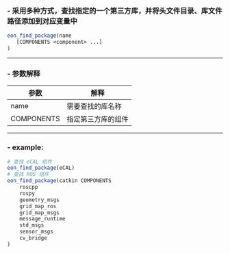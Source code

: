 ### - 采用多种方式，查找指定的一个第三方库，并将头文件目录、库文件路径添加到对应变量中
```cmake
eon_find_package(name
   [COMPONENTS <component> ...]
) 
```
---
### - 参数解释

| 参数     | 解释 | 
|---------|------|
| name | 需要查找的库名称 |
| COMPONENTS | 指定第三方库的组件 |
---
### - example:
```cmake
# 查找 eCAL 组件
eon_find_package(eCAL)
# 查找 ROS 组件
eon_find_package(catkin COMPONENTS
    roscpp
    rospy
    geometry_msgs
    grid_map_ros
    grid_map_msgs
    message_runtime
    std_msgs
    sensor_msgs
    cv_bridge
)
```